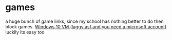 # games
a huge bunch of game links, since my school has nothing better to do then block games.
<a href="https://learn.microsoft.com/en-us/training/modules/implement-common-integration-features-finance-ops/10-exercise-1">Windows 10 VM (laggy asf and you need a microsoft account)</a> luckily its easy too
